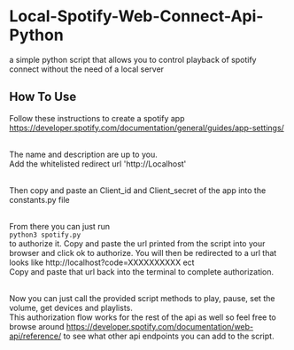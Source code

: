 # Local-Spotify-Web-Connect-Api-Python
a simple python script that allows you to control playback of spotify connect without the need of a local server

## How To Use
Follow these instructions to create a spotify app<br>
https://developer.spotify.com/documentation/general/guides/app-settings/<br><br>

The name and description are up to you.<br>
Add the whitelisted redirect url 'http://Localhost'<br><br>

Then copy and paste an Client_id and Client_secret of the app into the constants.py file<br><br>

From there you can just run <br>
```python3 spotify.py```<br>
to authorize it. Copy and paste the url printed from the script into your browser and click ok to authorize. You will then be redirected to a url that looks like http://localhost?code=XXXXXXXXXX ect<br>
Copy and paste that url back into the terminal to complete authorization. <br><br>

Now you can just call the provided script methods to play, pause, set the volume, get devices and playlists.<br>
This authorization flow works for the rest of the api as well so feel free to browse around https://developer.spotify.com/documentation/web-api/reference/ to see what other api endpoints you can add to the script.

